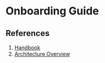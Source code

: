 # Onboarding Guide

## References

1. [Handbook](../Software_Artisan_Handbook)
2. [Architecture Overview](https://github.com/papaya-insurtech/berry/blob/fc9ba2def7735f97346ff54e955d86e92caf3b9d/docs/architecture-overview/architecture-overview.md)
